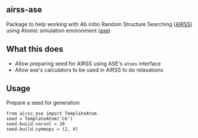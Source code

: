 airss-ase
---------

Package to help working with Ab initio Random Structure Searching ([AIRSS](https://www.mtg.msm.cam.ac.uk/Codes/AIRSS))
using Atomic simulation environment ([ase](https://wiki.fysik.dtu.dk/ase/))


What this does
--------------
* Allow preparing seed for AIRSS using ASE's `atoms` interface
* Allow ase's calculators to be used in AIRSS to do relaxations


Usage
-----

Prepare a seed for generation
```
from airss_ase import TemplateAtom
seed = TemplateAtom('C6')
seed.buiid.varvol = 20
seed.build.symmops = (2, 4)
```
